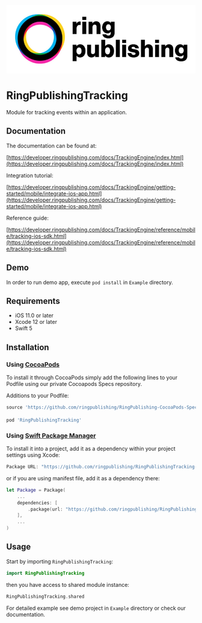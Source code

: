![RingPublishing](images/ringpublishing_logo.jpeg)

# RingPublishingTracking

Module for tracking events within an application.

## Documentation

The documentation can be found at:

[https://developer.ringpublishing.com/docs/TrackingEngine/index.html](https://developer.ringpublishing.com/docs/TrackingEngine/index.html)

Integration tutorial:

[https://developer.ringpublishing.com/docs/TrackingEngine/getting-started/mobile/integrate-ios-app.html](https://developer.ringpublishing.com/docs/TrackingEngine/getting-started/mobile/integrate-ios-app.html)

Reference guide:

[https://developer.ringpublishing.com/docs/TrackingEngine/reference/mobile/tracking-ios-sdk.html](https://developer.ringpublishing.com/docs/TrackingEngine/reference/mobile/tracking-ios-sdk.html)

## Demo

In order to run demo app, execute `pod install` in `Example` directory.

## Requirements

- iOS 11.0 or later
- Xcode 12 or later
- Swift 5

## Installation

### Using [CocoaPods](https://cocoapods.org)

To install it through CocoaPods simply add the following lines to your Podfile using our private Cocoapods Specs repository.

Additions to your Podfile:
```ruby
source 'https://github.com/ringpublishing/RingPublishing-CocoaPods-Specs.git'

pod 'RingPublishingTracking'
```

### Using [Swift Package Manager](https://swift.org/package-manager/)

To install it into a project, add it as a dependency within your project settings using Xcode:

```swift
Package URL: "https://github.com/ringpublishing/RingPublishingTracking-iOS"
```

or if you are using manifest file, add it as a dependency there:

```swift
let Package = Package(
    ...
    dependencies: [
        .package(url: "https://github.com/ringpublishing/RingPublishingTracking-iOS.git", .upToNextMinor(from: "0.1.0"))
    ],
    ...
)
```

## Usage

Start by importing `RingPublishingTracking`:

```swift
import RingPublishingTracking
```

then you have access to shared module instance:

```swift
RingPublishingTracking.shared
```

For detailed example see demo project in `Example` directory or check our documentation.
